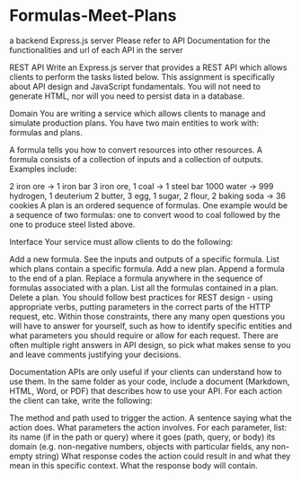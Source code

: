 # Formulas-Meet-Plans
a backend Express.js server
Please refer to API Documentation for the functionalities and url of each API in the server

REST API
Write an Express.js server that provides a REST API which allows clients to perform the tasks listed below. This assignment is specifically about API design and JavaScript fundamentals. You will not need to generate HTML, nor will you need to persist data in a database.

Domain
You are writing a service which allows clients to manage and simulate production plans. You have two main entities to work with: formulas and plans.

A formula tells you how to convert resources into other resources. A formula consists of a collection of inputs and a collection of outputs. Examples include:

2 iron ore -> 1 iron bar
3 iron ore, 1 coal -> 1 steel bar
1000 water -> 999 hydrogen, 1 deuterium
2 butter, 3 egg, 1 sugar, 2 flour, 2 baking soda -> 36 cookies
A plan is an ordered sequence of formulas. One example would be a sequence of two formulas: one to convert wood to coal followed by the one to produce steel listed above.

Interface
Your service must allow clients to do the following:

Add a new formula.
See the inputs and outputs of a specific formula.
List which plans contain a specific formula.
Add a new plan.
Append a formula to the end of a plan.
Replace a formula anywhere in the sequence of formulas associated with a plan.
List all the formulas contained in a plan.
Delete a plan.
You should follow best practices for REST design - using appropriate verbs, putting parameters in the correct parts of the HTTP request, etc. Within those constraints, there any many open questions you will have to answer for yourself, such as how to identify specific entities and what parameters you should require or allow for each request. There are often multiple right answers in API design, so pick what makes sense to you and leave comments justifying your decisions.

Documentation
APIs are only useful if your clients can understand how to use them. In the same folder as your code, include a document (Markdown, HTML, Word, or PDF) that describes how to use your API. For each action the client can take, write the following:

The method and path used to trigger the action.
A sentence saying what the action does.
What parameters the action involves. For each parameter, list:
its name (if in the path or query)
where it goes (path, query, or body)
its domain (e.g. non-negative numbers, objects with particular fields, any non-empty string)
What response codes the action could result in and what they mean in this specific context.
What the response body will contain.

